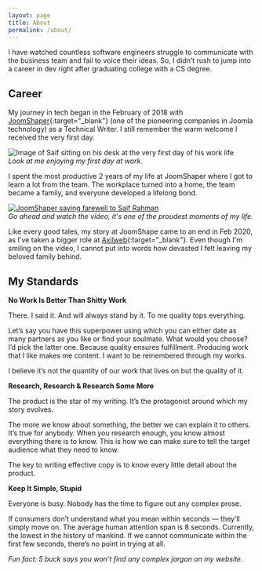 ```yaml
---
layout: page
title: About
permalink: /about/
---
```


I have watched countless software engineers struggle to communicate with the business team and fail to voice their ideas. So, I didn’t rush to jump into a career in dev right after graduating college with a CS degree.

## Career
My journey in tech began in the February of 2018 with [JoomShaper](https://www.joomshaper.com/){:target="_blank"} (one of the pioneering companies in Joomla technology) as a Technical Writer. I still remember the warm welcome I received the very first day. 

![Image of Saif sitting on his desk at the very first day of his work life](/assets/images/saif-image.jpg)  
*Look at me enjoying my first day at work.*

I spent the most productive 2 years of my life at JoomShaper where I got to learn a lot from the team. The workplace turned into a home, the team became a family, and everyone developed a lifelong bond. 

[![JoomShaper saying farewell to Saif Rahman](/assets/images/poster-image.png)](https://youtu.be/gUzlJjLYB6g)  
*Go ahead and watch the video, it's one of the proudest moments of my life.*

Like every good tales, my story at JoomShape came to an end in Feb 2020, as I've taken a bigger role at [Axilweb](https://www.axilweb.com/){:target="_blank"}. Even though I'm smiling on the video, I cannot put into words how devasted I felt leaving my beloved family behind.

## My Standards 

**No Work Is Better Than Shitty Work**

There. I said it. And will always stand by it. To me quality tops everything.

Let’s say you have this superpower using which you can either date as many partners as you like or find your soulmate. What would you choose? I’d pick the latter one. Because quality ensures fulfillment. Producing work that I like makes me content. I want to be remembered through my works. 

I believe it’s not the quantity of our work that lives on but the quality of it. 

**Research, Research & Research Some More** 

The product is the star of my writing. It’s the protagonist around which my story evolves. 

The more we know about something, the better we can explain it to others. It’s true for anybody. When you research enough, you know almost everything there is to know. This is how we can make sure to tell the target audience what they need to know. 

The key to writing effective copy is to know every little detail about the product. 

**Keep It Simple, Stupid**

Everyone is busy. Nobody has the time to figure out any complex prose. 

If consumers don’t understand what you mean within seconds — they’ll simply move on. The average human attention span is 8 seconds. Currently, the lowest in the history of mankind. If we cannot communicate within the first few seconds, there’s no point in trying at all. 

*Fun fact: 5 buck says you won’t find any complex jargon on my website.* 